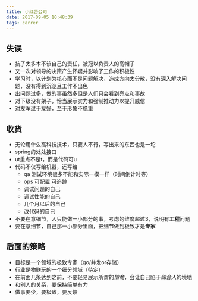 ```yaml
---
title: 小红唇公司
date: 2017-09-05 10:48:39
tags: carrer
---
```

失误
---
- 抗了太多本不该自己的责任，被冠以负责人的高帽子
- 又一次对领导的决策产生怀疑并影响了工作的积极性
- 学习时，以计划为核心而不是问题解决，造成方向太分散，没有深入解决问题，没有得到沉淀且工作不出色
- 出问题过多，做的事虽然多但是人们只会看到亮点和事故
- 对下级没有架子，恰当展示实力和强制推动力以提升威信
- 对友军过于友好，至于形象不稳重

收货
---
- 无论用什么高科技技术，只要人不行，写出来的东西也是一坨
- spring的处处接口
- ut重点不是t，而是代码可u
- 代码不仅写给机器，还写给
    + qa 测试环境很多不能和实际一模一样（时间倒计时等）
    + ops 可配置 可追踪
    + 调试问题的自己
    + 调试性能的自己
    + 几个月以后的自己
    + 改代码的自己
- 不要在意细节，人只能做一小部分的事，考虑的维度超过3，说明有**工程**问题
- 要在意细节，自己那一小部分里面，把细节做到极致才是**专家**

后面的策略
---
- 目标是一个领域的极致专家（go/并发or存储）
- 行业是物联玩的一个细分领域（待定）
- 在前面几条达到之前，不要轻易展示所谓的*情商*，会让自己陷于*综合人*的境地
- 和别人的关系，要保持简单有力
- 做事要少，要极致，要反馈

